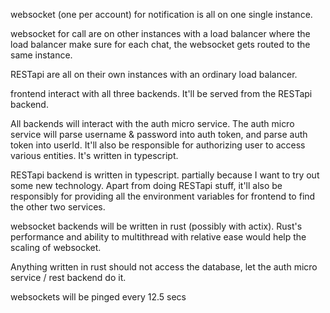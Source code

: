 websocket (one per account) for notification is all on one single instance.

websocket for call are on other instances with a load balancer where the load balancer make sure for each chat, the websocket gets routed to the same instance.

RESTapi are all on their own instances with an ordinary load balancer.

frontend interact with all three backends. It'll be served from the RESTapi backend.

All backends will interact with the auth micro service. The auth micro service will parse username & password into auth token, and parse auth token into userId. It'll also be responsible for authorizing user to access various entities. It's written in typescript.

RESTapi backend is written in typescript. partially because I want to try out some new technology. Apart from doing RESTapi stuff, it'll also be responsibly for providing all the environment variables for frontend to find the other two services.

websocket backends will be written in rust (possibly with actix). Rust's performance and ability to multithread with relative ease would help the scaling of websocket.

Anything written in rust should not access the database, let the auth micro service / rest backend do it.

websockets will be pinged every 12.5 secs
